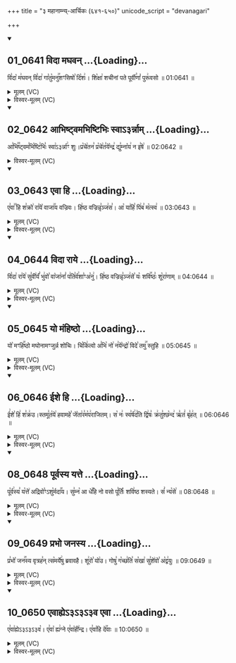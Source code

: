 +++
title = "३ महानाम्न्य्-आर्चिकः (६४१-६५०)"
unicode_script = "devanagari"

+++

<div class="js_include" includetitle="true" newlevelforh1="2" unfilled url="/vedAH_sAma/kauthumam/saMhitA/mUlam/3_mahAnAmny-ArchikaH/01_0641_vidA_maghavan.md">
<details open><summary><h2>01_0641 विदा मघवन् ...{Loading}...</h2></summary>

वि꣣दा꣡ म꣢घवन् वि꣣दा꣢ गा꣣तु꣡मनु꣢꣯शꣳसिषो꣣ दि꣡शः꣢। शि꣡क्षा꣢ शचीनां पते पूर्वी꣣णां꣡ पुरू꣢वसो ॥ 01:0641 ॥

<details><summary>मूलम् (VC)</summary>

वि꣣दा꣡ म꣢घवन् वि꣣दा꣢ गा꣣तु꣢꣯मनु꣢꣯शꣳसिषो꣣ दि꣡शः꣢ । शि꣡क्षा꣢ शचीनां पते पूर्वी꣣णां꣡ पुरू꣢वसो ॥६४१
</details>
<details><summary>विस्वर-मूलम् (VC)</summary>

विदा मघवन् विदा गातुमनुशꣳसिषो दिशः । शिक्षा शचीनां पते पूर्वीणां पुरूवसो ॥६४१
</details>
</details>
</div>
<div class="js_include" includetitle="true" newlevelforh1="2" unfilled url="/vedAH_sAma/kauthumam/saMhitA/mUlam/3_mahAnAmny-ArchikaH/02_0642_AbhiShTvamabhiShTibhiH_svA-3rnnAm.md">
<details open><summary><h2>02_0642 आभिष्ट्वमभिष्टिभिः स्वाऽ३र्न्नाम् ...{Loading}...</h2></summary>

आ꣣भि꣢꣫ष्ट्वम꣣भि꣡ष्टि꣢भिः꣣ स्वा꣢ऽ३र्न्ना꣢ꣳ शुः।प्र꣡चे꣢तन꣣ प्र꣡चे꣢त꣣ये꣡न्द्र꣢ द्यु꣣म्ना꣡य꣢ न इ꣣षे꣢ ॥ 02:0642 ॥

<details><summary>विस्वर-मूलम् (VC)</summary>

आभिष्ट्वमभिष्टिभिः स्वाऽ३र्न्नाꣳशुः । प्रचेतन प्रचेतयेन्द्र द्युम्नाय न इषे ॥६४२
</details>
</details>
</div>
<div class="js_include" includetitle="true" newlevelforh1="2" unfilled url="/vedAH_sAma/kauthumam/saMhitA/mUlam/3_mahAnAmny-ArchikaH/03_0643_evA_hi.md">
<details open><summary><h2>03_0643 एवा हि ...{Loading}...</h2></summary>

ए꣣वा꣢꣫ हि श꣣क्रो꣢ रा꣣ये꣡ वाजा꣢꣯य वज्रिवः। हि꣢ष्ठ वज्रिन्नृ꣣ञ्ज꣢स꣣। आ꣡ या꣢हि꣣ पि꣢ब꣣ म꣡त्स्व꣢ ॥ 03:0643 ॥

<details><summary>मूलम् (VC)</summary>

ए꣣वा꣢꣫ हि श꣣क्रो꣢ रा꣣ये꣡ वाजा꣢꣯य वज्रिवः । श꣡वि꣢ष्ठ वज्रिन्नृ꣣ञ्ज꣢से꣣ म꣡ꣳहि꣢ष्ठ वज्रिन्नृ꣣ञ्ज꣢स꣣ । आ꣡ या꣢हि꣣ पि꣢ब꣣ म꣡त्स्व꣢ ॥६४३
</details>
<details><summary>विस्वर-मूलम् (VC)</summary>

एवा हि शक्रो राये वाजाय वज्रिवः । शविष्ठ वज्रिन्नृञ्जसे मꣳहिष्ठ वज्रिन्नृञ्जस । आ याहि पिब मत्स्व ॥६४३
</details>
</details>
</div>
<div class="js_include" includetitle="true" newlevelforh1="2" unfilled url="/vedAH_sAma/kauthumam/saMhitA/mUlam/3_mahAnAmny-ArchikaH/04_0644_vidA_rAye.md">
<details open><summary><h2>04_0644 विदा राये ...{Loading}...</h2></summary>

वि꣣दा꣢ रा꣣ये꣢ सु꣣वी꣢र्यं꣣ भु꣢वो꣣ वा꣡जा꣢नां꣣ प꣢ति꣣र्व꣢शा꣣ꣳअ꣡नु꣢। हि꣢ष्ठ वज्रिन्नृ꣣ञ्ज꣢से꣣ यः꣡ शवि꣢꣯ष्ठः꣣ शू꣡रा꣢णाम् ॥ 04:0644 ॥

<details><summary>मूलम् (VC)</summary>

वि꣣दा꣢ रा꣣ये꣢ सु꣣वी꣢र्यं꣣ भ꣢वो꣣ वा꣡जा꣢नां꣣ प꣢ति꣣र्व꣢शा꣣ꣳ अ꣡नु꣢ । म꣡ꣳहिष्ठ वज्रिन्नृ꣣ञ्ज꣢से꣣ यः꣡ शवि꣢꣯ष्ठः꣣ शू꣡रा꣢णाम् ॥६४४
</details>
<details><summary>विस्वर-मूलम् (VC)</summary>

विदा राये सुवीर्यं भवो वाजानां पतिर्वशाꣳ अनु । मꣳहिष्ठ वज्रिन्नृञ्जसे यः शविष्ठः शूराणाम् ॥६४४
</details>
</details>
</div>
<div class="js_include" includetitle="true" newlevelforh1="2" unfilled url="/vedAH_sAma/kauthumam/saMhitA/mUlam/3_mahAnAmny-ArchikaH/05_0645_yo_maMhiShTho.md">
<details open><summary><h2>05_0645 यो मंहिष्ठो ...{Loading}...</h2></summary>

यो꣡ मꣳहि꣢꣯ष्ठो मघोनामꣳजुर्न्न शोचिः। चि꣡कि꣢त्वो अ꣣भि꣡ नो꣢ न꣣ये꣡न्द्रो꣢ विदे꣣ तमु꣢꣯ स्तुहि ॥ 05:0645 ॥

<details><summary>मूलम् (VC)</summary>

यो꣢꣯ मꣳहि꣢꣯ष्ठो मघोनामꣳशुर्न शोचिः । चि꣡कि꣢त्वो अ꣣भि꣡ नो꣢ न꣣ये꣡न्द्रो꣢ विदे꣢꣯ तमु꣢꣯ स्तुहि ॥६४५
</details>
<details><summary>विस्वर-मूलम् (VC)</summary>

यो मꣳहिष्ठो मघोनामꣳशुर्न शोचिः । चिकित्वो अभि नो नयेन्द्रो विदे तमु स्तुहि ॥६४५
</details>
</details>
</div>
<div class="js_include" includetitle="true" newlevelforh1="2" unfilled url="/vedAH_sAma/kauthumam/saMhitA/mUlam/3_mahAnAmny-ArchikaH/06_0646_Ishe_hi.md">
<details open><summary><h2>06_0646 ईशे हि ...{Loading}...</h2></summary>

ई꣢शे꣣ हि꣢ श꣣क्र꣢उ।स्तमू꣣त꣡ये꣢ हवामहे꣣ जे꣡ता꣢र꣣म꣡प꣢राजितम्। स꣡ नः꣢ स्व꣣र्ष꣢द꣣ति द्वि꣢षः꣣ क्र꣢तु꣣श्छ꣡न्द꣢ ऋ꣣तं꣢ बृ꣣ह꣢त् ॥ 06:0646 ॥

<details><summary>मूलम् (VC)</summary>

ई꣢शे꣣ हि꣢ श꣣क्र꣢꣫स्तमू꣣त꣡ये꣢ हवामहे꣣ जे꣡ता꣢र꣣म꣡प꣢राजितम् । स꣡ नः꣢ स्व꣣र्ष꣢द꣣ति द्वि꣢षः꣣ क्र꣢तु꣣श्छ꣡न्द꣢ ऋ꣣तं꣢ बृ꣣ह꣢त् ॥६४६
</details>
<details><summary>विस्वर-मूलम् (VC)</summary>

ईशे हि शक्रस्तमूतये हवामहे जेतारमपराजितम् । स नः स्वर्षदति द्विषः क्रतुश्छन्द ऋतं बृहत् ॥६४६
</details>
</details>
</div>
<div class="js_include" includetitle="true" newlevelforh1="2" unfilled url="/vedAH_sAma/kauthumam/saMhitA/mUlam/3_mahAnAmny-ArchikaH/07_0647_indran_dhanasya.md"></div>
<div class="js_include" includetitle="true" newlevelforh1="2" unfilled url="/vedAH_sAma/kauthumam/saMhitA/mUlam/3_mahAnAmny-ArchikaH/08_0648_pUrvasya_yatte.md">
<details open><summary><h2>08_0648 पूर्वस्य यत्ते ...{Loading}...</h2></summary>

पू꣡र्व꣢स्य꣣ य꣡त्ते꣢ अद्रिवो꣣ꣳऽशु꣡र्मदा꣢꣯य। सु꣣म्न꣡ आ धे꣢꣯हि नो वसो पू꣣र्तिः꣡ शवि꣢ष्ठ शस्यते। सं꣣ न्य꣡से꣢ ॥ 08:0648 ॥

<details><summary>मूलम् (VC)</summary>

पू꣡र्व꣢स्य꣣ य꣡त्ते꣢ अद्रिवो꣣ꣳऽशु꣢꣯र्मदा꣢꣯य । सु꣣म्न꣡ आ धे꣢꣯हि नो वसो पू꣣र्तिः꣡ श꣢विष्ठ शस्यते । व꣣शी꣢꣫ हि श꣣क्रो꣢ नू꣣नं꣡ तन्नव्य꣢꣯ꣳ सं꣣न्य꣡से꣢ ॥६४८
</details>
<details><summary>विस्वर-मूलम् (VC)</summary>

पूर्वस्य यत्ते अद्रिवोꣳऽशुर्मदाय । सुम्न आ धेहि नो वसो पूर्तिः शविष्ठ शस्यते । वशी हि शक्रो नूनं तन्नव्यꣳ संन्यसे ॥६४८
</details>
</details>
</div>
<div class="js_include" includetitle="true" newlevelforh1="2" unfilled url="/vedAH_sAma/kauthumam/saMhitA/mUlam/3_mahAnAmny-ArchikaH/09_0649_prabho_janasya.md">
<details open><summary><h2>09_0649 प्रभो जनस्य ...{Loading}...</h2></summary>

प्र꣣भो꣡ जन꣢꣯स्य वृत्रह꣣न् त्स꣡मर्ये꣢षु ब्रवावहै। शू꣢रो꣣ यो꣢उ। गोषु꣣ ग꣡च्छ꣢ति꣣ स꣡खा꣢ सु꣣शे꣢वो꣣ अ꣡द्व꣢युः ॥ 09:0649 ॥

<details><summary>मूलम् (VC)</summary>

प्र꣣भो꣢꣯ जन꣢꣯स्य वृत्रह꣣न्त्स꣡मर्ये꣢षु ब्रवावहै । शू꣢रो꣣ यो꣢꣫ गोषु꣣ ग꣡च्छ꣢ति꣣ स꣡खा꣢ सु꣣शे꣢वो꣣ अ꣡द्व꣢युः ॥६४९
</details>
<details><summary>विस्वर-मूलम् (VC)</summary>

प्रभो जनस्य वृत्रहन्त्समर्येषु ब्रवावहै । शूरो यो गोषु गच्छति सखा सुशेवो अद्वयुः ॥६४९
</details>
</details>
</div>
<div class="js_include" includetitle="true" newlevelforh1="2" unfilled url="/vedAH_sAma/kauthumam/saMhitA/mUlam/3_mahAnAmny-ArchikaH/10_0650_evAhye-3-3-3va_evA.md">
<details open><summary><h2>10_0650 एवाह्येऽ३ऽ३ऽ३व एवा ...{Loading}...</h2></summary>

ए꣣वा꣢ह्येऽ३ऽ३ऽ३व꣡। ए꣣वा꣡ ह्य꣢ग्ने ए꣣वा꣡ही꣢न्द्र। ए꣣वा꣡हि दे꣢꣯वाः ॥ 10:0650 ॥

<details><summary>मूलम् (VC)</summary>

ए꣣वा꣢ह्येऽ३ऽ३ऽ३व꣡ । ए꣣वा꣡ ह्य꣢ग्ने । ए꣣वा꣡ही꣢न्द्र । ए꣣वा꣡ हि पू꣢꣯षन् । ए꣣वा꣡ हि दे꣢꣯वाः ॐ ए꣣वा꣡हि दे꣢꣯वाः ॥६५०
</details>
<details><summary>विस्वर-मूलम् (VC)</summary>

एवाह्येऽ३ऽ३ऽ३व । एवा ह्यग्ने । एवाहीन्द्र । एवा हि पूषन् । एवा हि देवाः ॐ एवाहि देवाः ॥६५०
</details>
</details>
</div>
